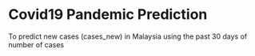 # Covid19 Pandemic Prediction
 To predict new cases (cases_new) in Malaysia using the past 30 days of number of cases
